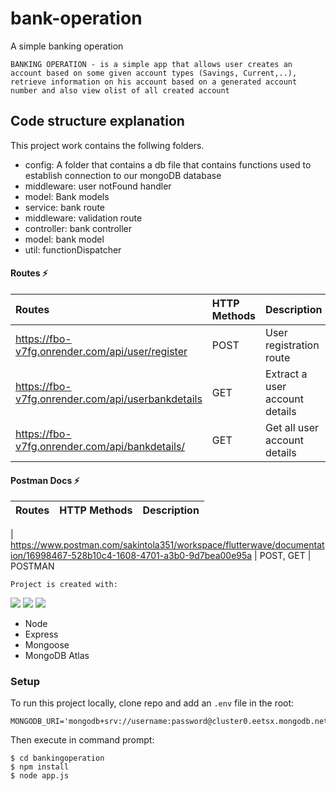 # bank-operation

A simple banking operation

```
BANKING OPERATION - is a simple app that allows user creates an account based on some given account types (Savings, Current,..), retrieve information on his account based on a generated account number and also view olist of all created account
```

## Code structure explanation

This project work contains the follwing folders.

- config: A folder that contains a db file that contains functions used to establish connection to our mongoDB database
- middleware: user notFound handler
- model: Bank models
- service: bank route
- middleware: validation route
- controller: bank controller
- model: bank model
- util: functionDispatcher

#### Routes ⚡

| Routes               | HTTP Methods | Description                    |
| :------------------- | :----------- | :----------------------------- |
| https://fbo-v7fg.onrender.com/api/user/register   | POST         | User registration route        |
| https://fbo-v7fg.onrender.com/api/userbankdetails | GET          | Extract a user account details |
| https://fbo-v7fg.onrender.com/api/bankdetails/    | GET          | Get all user account details   |





#### Postman Docs ⚡

| Routes               | HTTP Methods | Description                    |
| :------------------- | :----------- | :----------------------------- |

| https://www.postman.com/sakintola351/workspace/flutterwave/documentation/16998467-528b10c4-1608-4701-a3b0-9d7bea00e95a | POST, GET | POSTMAN 




```
Project is created with:
```

<p>
<img src="https://img.shields.io/badge/-MongoDB%20-1AA121?style=for-the-badge&logo=mongodb&logoColor=green">
<img src="https://img.shields.io/badge/-Expressjs%20-%23323330?style=for-the-badge&logo=express"> 
<img src="https://img.shields.io/badge/-Nodejs%20-%23323330?style=for-the-badge&logo=Node.js&logoColor=green">
</p>


- Node
- Express
- Mongoose
- MongoDB Atlas

### Setup

To run this project locally, clone repo and add an `.env` file in the root:

```
MONGODB_URI='mongodb+srv://username:password@cluster0.eetsx.mongodb.net/database_name'
```

Then execute in command prompt:

```
$ cd bankingoperation
$ npm install
$ node app.js
```
